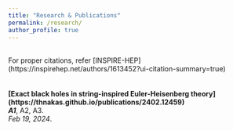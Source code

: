 ```yaml
---
title: "Research & Publications"
permalink: /research/
author_profile: true
---
```

<br>
For proper citations, refer [INSPIRE-HEP](https://inspirehep.net/authors/1613452?ui-citation-summary=true)<br>
<br>
<br>
<b>[Exact black holes in string-inspired Euler-Heisenberg theory](https://thnakas.github.io/publications/2402.12459)</b> <br>
<i><b>A1</b></i>, A2, A3.<br>
<i>Feb 19, 2024</i>.
<br>
<br>


